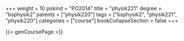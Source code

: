 +++
weight = 10
pokind = "PO2014"
title = "physik221"
degree = "bsphysik2"
parents = ["physik220"]
tags = ["bsphysik2", "physik221", "physik220"]
categories = ["course"]
bookCollapseSection = false
+++

{{< genCoursePage >}}
